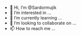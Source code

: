 - 👋 Hi, I’m @Sardormujik
- 👀 I’m interested in ...
- 🌱 I’m currently learning ...
- 💞️ I’m looking to collaborate on ...
- 📫 How to reach me ...

<!---
Sardormujik/Sardormujik is a ✨ special ✨ repository because its `README.md` (this file) appears on your GitHub profile.
You can click the Preview link to take a look at your changes.
--->
